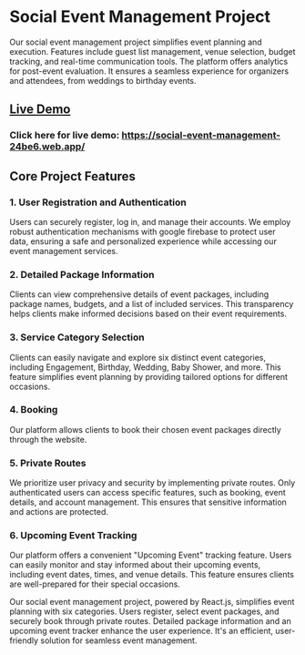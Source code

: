 
# Social Event Management Project

Our social event management project simplifies event planning and execution. Features include guest list management, venue selection, budget tracking, and real-time communication tools. The platform offers analytics for post-event evaluation. It ensures a seamless experience for organizers and attendees, from weddings to birthday events.

## [Live Demo](https://social-event-management-24be6.web.app/)

### Click here for live demo:  https://social-event-management-24be6.web.app/

## Core Project Features

### 1. User Registration and Authentication

Users can securely register, log in, and manage their accounts. We employ robust authentication mechanisms with google firebase to protect user data, ensuring a safe and personalized experience while accessing our event management services. 

### 2. Detailed Package Information
Clients can view comprehensive details of event packages, including package names, budgets, and a list of included services. This transparency helps clients make informed decisions based on their event requirements.

 
### 3. Service Category Selection

Clients can easily navigate and explore six distinct event categories, including Engagement, Birthday, Wedding, Baby Shower, and more. This feature simplifies event planning by providing tailored options for different occasions.

### 4. Booking

Our platform allows clients to book their chosen event packages directly through the website.

### 5. Private Routes

We prioritize user privacy and security by implementing private routes. Only authenticated users can access specific features, such as booking, event details, and account management. This ensures that sensitive information and actions are protected.

### 6. Upcoming Event Tracking

Our platform offers a convenient "Upcoming Event" tracking feature. Users can easily monitor and stay informed about their upcoming events, including event dates, times, and venue details. This feature ensures clients are well-prepared for their special occasions.

Our social event management project, powered by React.js, simplifies event planning with six categories. Users register, select event packages, and securely book through private routes. Detailed package information and an upcoming event tracker enhance the user experience. It's an efficient, user-friendly solution for seamless event management.